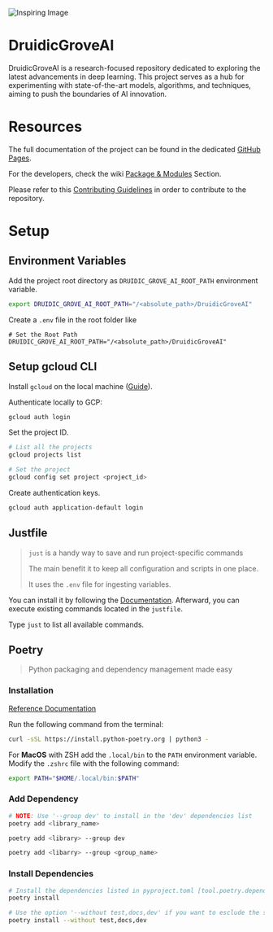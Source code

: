 ![Inspiring Image](https://repository-images.githubusercontent.com/870284572/b9b19342-1938-46cf-9eac-ab31a92682ba)

# DruidicGroveAI
DruidicGroveAI is a research-focused repository dedicated to exploring the latest advancements in deep learning. 
This project serves as a hub for experimenting with state-of-the-art models, algorithms, 
and techniques, aiming to push the boundaries of AI innovation.

# Resources
The full documentation of the project can be found in the dedicated [GitHub Pages](https://volscente.github.io/DruidicGroveAI/).

For the developers, check the wiki [Package & Modules](https://github.com/Volscente/DruidicGroveAI/wiki/Packages-&-Modules) Section.

Please refer to this [Contributing Guidelines](https://github.com/Volscente/DruidicGroveAI/wiki/Contributing-Guidelines) in order to contribute to the repository.

# Setup
## Environment Variables
Add the project root directory as `DRUIDIC_GROVE_AI_ROOT_PATH` environment variable.
``` bash
export DRUIDIC_GROVE_AI_ROOT_PATH="/<absolute_path>/DruidicGroveAI"
```
Create a `.env` file in the root folder like
```
# Set the Root Path
DRUIDIC_GROVE_AI_ROOT_PATH="/<absolute_path>/DruidicGroveAI"
```

## Setup gcloud CLI
Install `gcloud` on the local machine ([Guide](https://cloud.google.com/sdk/docs/install)).

Authenticate locally to GCP:
```bash
gcloud auth login
```

Set the project ID.
```bash
# List all the projects
gcloud projects list

# Set the project
gcloud config set project <project_id>
```

Create authentication keys.
```bash
gcloud auth application-default login
```

## Justfile
> `just` is a handy way to save and run project-specific commands
> 
> The main benefit it to keep all configuration and scripts in one place.
> 
> It uses the `.env` file for ingesting variables.

You can install it by following the [Documentation](https://just.systems/man/en/chapter_4.html).
Afterward, you can execute existing commands located in the `justfile`.

Type `just` to list all available commands.


## Poetry

> Python packaging and dependency management made easy

### Installation

[Reference Documentation](https://python-poetry.org/)

Run the following command from the terminal:
``` bash
curl -sSL https://install.python-poetry.org | python3 -
```

For **MacOS** with ZSH add the `.local/bin` to the `PATH` environment variable. Modify the `.zshrc` file with the following command:

``` bash
export PATH="$HOME/.local/bin:$PATH"
```

### Add Dependency
``` bash
# NOTE: Use '--group dev' to install in the 'dev' dependencies list
poetry add <library_name>

poetry add <library> --group dev

poetry add <libarry> --group <group_name>
```

### Install Dependencies
``` bash
# Install the dependencies listed in pyproject.toml [tool.poetry.dependencies]
poetry install

# Use the option '--without test,docs,dev' if you want to esclude the specified group from install
poetry install --without test,docs,dev
```